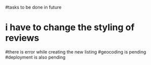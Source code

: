 #tasks to be done in future
# i have to change the styling of reviews 
#there is error while creating the new listing 
#geocoding is pending 
#deployment is also pending
